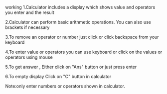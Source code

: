 

working
1.Calculator includes a display which  shows value and operators you enter and the result ​

2.Calculator can perform basic arithmetic operations. You can also  use brackets if necessary ​

3.To remove an operator or number just click           or click backspace from your keyboard​

4.To enter value or operators you can use  keyboard or click on the values or operators using mouse ​

5.To get answer , Either click on "Ans" button  or just press enter​

6.To empty display Click on "C" button in calculator​

Note:​only enter numbers or operators shown in calculator. ​
